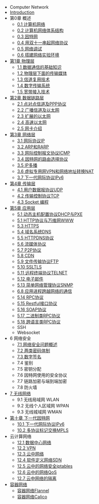 * Computer Network
* [Introduction](README.md)
* 第0章 概述
  * [0.1 计算机网络](0.1-计算机网络.md)
  * [0.2 计算机网络体系结构](Computer_Network/0.2-网络体系结构.md)
  * [0.3 因特网](Computer_Network/0.3-因特网.md)
  * [0.4 用双十一串起网络协议](0.4-用双十一串起网络协议.md)
  * [0.5 网络调试](0.2-网络调试.md)
  * [0.6 搭建网络实验环境](0.6-搭建网络实验环境.md)
* [第1章 物理层](1-Physical_Layer.md)
  * [1.1 数据通信的基础知识](Computer_Network/1.2-数据通信的基础知识.md)
  * [1.2 物理层下面的传输媒体](Computer_Network/1.3-物理层下面的传输媒体.md)
  * [1.3 信道复用技术](Computer_Network/1.4-信道复用技术.md)
  * [1.4 数字传输系统](Computer_Network/1.5-数字传输系统.md)
  * [1.5 宽带接入技术](Computer_Network/1.6-宽带接入技术.md)
* [第2章 数据链路层](2-Datalink_Layer.md)
  * [2.1 点对点信道及PPP协议](2.1-点对点信道&PPP协议.md)
  * [2.2 广播信道及以太网](2.2-广播信道&以太网.md)
  * [2.3 扩展的以太网](Computer_Network/2.3-扩展的以太网.md)
  * [2.4 高速以太网](Computer_Network/2.4-高速以太网.md)
  * [2.5 网卡介绍](2.5_网卡介绍.md)
* [第3章 网络层](3-网络层.md)
  * [3.1 网际协议IP](3.1-网际协议IP.md)
  * [3.2 ARP和RARP](2.3-ARP与RARP.md)
  * [3.3 网际控制报文协议ICMP](Computer_Network/3.3-网际控制报文协议ICMP.md)
  * [3.4 因特网的路由选择协议](Computer_Network/4.5-因特网的路由选择协议.md)
  * [3.5 IP多播](Computer_Network/4.6-IP多播.md)
  * [3.6 虚拟专用网VPN和网络地址转换NAT](Computer_Network/4.7-虚拟专用网VPN和网络地址转换NAT.md)
  * [3.7 下一代网际协议IPv6](3.7-下一代网际协议IPv6.md)
* [第4章 传输层](4-传输层.md)
  * [4.1 用户数据报协议UDP](4.2-UDP.md)
  * [4.2 传输控制协议TCP](4.3-TCP.md)
  * [4.3 Socket 编程](4.4-Socket编程.md)
* [第5章 应用层](5-应用层.md)
  * [5.1 动态主机配置协议DHCP与PXE](5.1-DHCP.md)
  * [5.1 HTTP协议与万维网WWW](5.2-HTTP.md)
  * [5.3 HTTPS](5.3-HTTPS.md)
  * [5.4 域名系统DNS](5.4-DNS.md)
  * [5.5 HTTPDNS协议](5.5-HTTPDNS协议.md)
  * [5.6 流媒体协议](5.6-流媒体协议.md) 
  * [5.7 P2P协议](5.7-P2P协议.md)
  * [5.8 CDN](5.8-CDN.md)
  * [5.9 文件传输协议FTP](5.9-FTP.md)
  * [5.10 SSLTLS](5.10-SSL_TLS.md)
  * [5.11 远程终端协议TELNET](5.11-TELNET.md)
  * [5.12 电子邮件](5.12-电子邮件.md)
  * [5.13 简单网络管理协议SNMP](5.13-SNMP.md)
  * [6.8 应用进程跨越网络的通信](Computer_Network/6.8-应用进程跨越网络的通信.md)
  * [5.14 RPC协议](5.14-RPC协议.md)
  * [5.15 Restful接口协议](5.16-RESTful接口协议.md)
  * [5.16 SOAP协议](5.15-SOAP协议.md)
  * [5.17 二进制类RPC协议](5.17-二进制类RPC协议.md)
  * [5.18 跨语言类RPC协议](5.18-跨语言类RPC协议.md)
  * SSH
  * Websocket
* 6 网络安全
  * [7.1 网络安全问题概述](Computer_Network/7.1-网络安全问题概述.md)
  * [7.2 两类密码体制](Computer_Network/7.2-两类密码体制.md)
  * [7.3 数字签名](7.3-数字签名.md)
  * 7.4 鉴别
  * 7.5 密钥分配
  * 7.6 因特网使用的安全协议
  * 7.7  链路加密与端到端加密
  * 7.8  防火墙
* [7 无线网络](7-无线网络.md)
  * 9.1  无线局域网 WLAN
  * 9.2  无线个人区域网 WPAN
  * 9.3 无线城域网 WMAN
* [第十章 下一代因特网](Computer_Network/10-下一代因特网.md)
  * [10.1 下一代网际协议IPv6](Computer_Network/10.1-下一代网际协议IPv6.md)
  * [10.2 多协议标记交换MPLS](10.2-多协议标记交换MPLS.md)
* 云计算网络
  * [12.1 数据中心网络](9-数据中心网络.md)
  * [12.2 VPN](12.2-VPN.md)
  * [12.3 云中网络](10-云中网络.md)
  * [12.4 软件定义网络SDN](12.4-SDN.md)
  * [12.5 云中的网络安全iptables](Computer_Network/12.5-云中的网络安全.md)
  * [12.6 云中的网络QoS](Computer_Network/12.6-云中的网络QoS.md)
  * [12.7 云中网络的隔离](Computer_Network/12.7-云中网络的隔离.md)
* [容器网络](11-容器网络.md)
  * [容器网络Flannel](Computer_Network/13.1-容器网络Flannel.md)
  * [容器网络Calico](Computer_Network/13.2-容器网络Calico.md)
